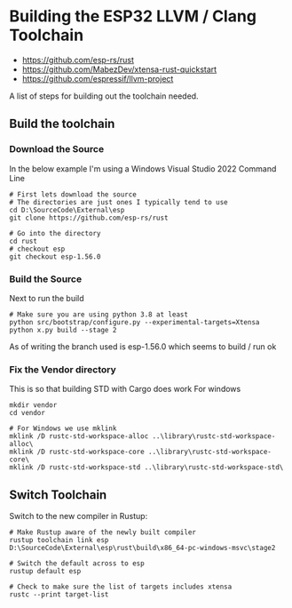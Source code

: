 # Building the ESP32 LLVM / Clang Toolchain

  * https://github.com/esp-rs/rust
  * https://github.com/MabezDev/xtensa-rust-quickstart
  * https://github.com/espressif/llvm-project


A list of steps for building out the toolchain needed.

## Build the toolchain


### Download the Source

In the below example I'm using a Windows Visual Studio 2022 Command Line
```
# First lets download the source
# The directories are just ones I typically tend to use
cd D:\SourceCode\External\esp
git clone https://github.com/esp-rs/rust

# Go into the directory
cd rust
# checkout esp
git checkout esp-1.56.0
```


### Build the Source

Next to run the build
```
# Make sure you are using python 3.8 at least
python src/bootstrap/configure.py --experimental-targets=Xtensa
python x.py build --stage 2
```

As of writing the branch used is esp-1.56.0
which seems to build / run ok


### Fix the Vendor directory

This is so that building STD with Cargo does work
For windows
```
mkdir vendor
cd vendor

# For Windows we use mklink
mklink /D rustc-std-workspace-alloc ..\library\rustc-std-workspace-alloc\
mklink /D rustc-std-workspace-core ..\library\rustc-std-workspace-core\
mklink /D rustc-std-workspace-std ..\library\rustc-std-workspace-std\
```


## Switch Toolchain 

Switch to the new compiler in Rustup:
```
# Make Rustup aware of the newly built compiler
rustup toolchain link esp D:\SourceCode\External\esp\rust\build\x86_64-pc-windows-msvc\stage2

# Switch the default across to esp
rustup default esp

# Check to make sure the list of targets includes xtensa
rustc --print target-list
```
